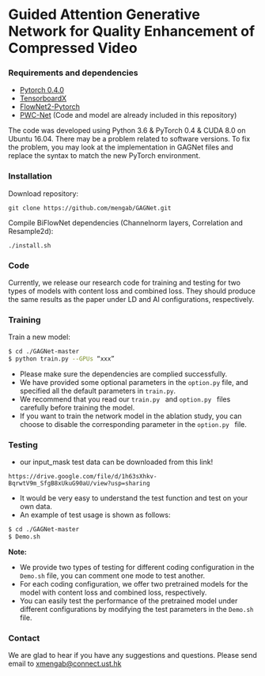 # Guided Attention Generative Network for Quality Enhancement of Compressed Video

### Requirements and dependencies

- [Pytorch 0.4.0](https://pytorch.org/)
- [TensorboardX](https://github.com/lanpa/tensorboardX)
- [FlowNet2-Pytorch](https://github.com/mengab/flownet2-pytorch)
- [PWC-Net](https://github.com/mengab/PWC-Net) (Code and model are already included in this repository)

The code was developed using Python 3.6 & PyTorch 0.4 & CUDA 8.0 on Ubuntu 16.04. There may be a problem related to software versions. To fix the problem, you may look at the implementation in GAGNet files and replace the syntax to match the new PyTorch environment.

### Installation
Download repository:

    git clone https://github.com/mengab/GAGNet.git

Compile BiFlowNet dependencies (Channelnorm layers, Correlation and Resample2d):

    ./install.sh


### Code
Currently, we release our research code for training and testing for two types of models with content loss and combined loss. They should produce the same results as the paper under LD and AI configurations, respectively.

### Training

Train a new model:
```bash
$ cd ./GAGNet-master
$ python train.py --GPUs “xxx”
```

* Please make sure the dependencies are complied successfully. 
* We have provided some optional parameters in the `option.py` file, and specified all the default parameters in `train.py`. 
* We recommend that you read our `train.py ` and `option.py ` files carefully before training the model. 
* If you want to train the network model in the ablation study, you can choose to disable the corresponding parameter in the `option.py ` file. 

### Testing
* our input_mask test data can be downloaded from this link!
```
https://drive.google.com/file/d/1h63sXhkv-BqrwtV9m_SfgB8xUkuG90aU/view?usp=sharing
```

* It would be very easy to understand the test function and test on your own data.
* An example of test usage is shown as follows:
```bash 
$ cd ./GAGNet-master
$ Demo.sh
```
**Note:** 
* We provide two types of testing for different coding configuration in the `Demo.sh` file, you can comment one mode to test another. 
* For each coding configuration, we offer two pretrained models for the model with content loss and combined loss, respectively. 
* You can easily test the performance of the pretrained model under different configurations by modifying the test parameters in the `Demo.sh` file.

### Contact
We are glad to hear if you have any suggestions and questions. 
Please send email to xmengab@connect.ust.hk
